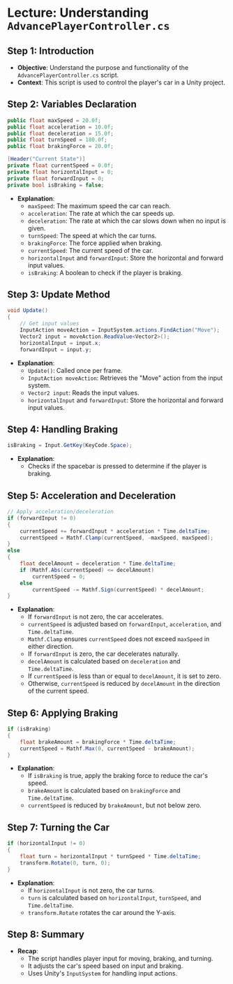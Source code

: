 # Lecture: Understanding `AdvancePlayerController.cs`

## Step 1: Introduction

- **Objective**: Understand the purpose and functionality of the `AdvancePlayerController.cs` script.
- **Context**: This script is used to control the player's car in a Unity project.

## Step 2: Variables Declaration

```csharp
public float maxSpeed = 20.0f;
public float acceleration = 10.0f;
public float deceleration = 15.0f;
public float turnSpeed = 180.0f;
public float brakingForce = 20.0f;

[Header("Current State")]
private float currentSpeed = 0.0f;
private float horizontalInput = 0;
private float forwardInput = 0;
private bool isBraking = false;
```

- **Explanation**:
  - `maxSpeed`: The maximum speed the car can reach.
  - `acceleration`: The rate at which the car speeds up.
  - `deceleration`: The rate at which the car slows down when no input is given.
  - `turnSpeed`: The speed at which the car turns.
  - `brakingForce`: The force applied when braking.
  - `currentSpeed`: The current speed of the car.
  - `horizontalInput` and `forwardInput`: Store the horizontal and forward input values.
  - `isBraking`: A boolean to check if the player is braking.

## Step 3: Update Method

```csharp
void Update()
{
    // Get input values
    InputAction moveAction = InputSystem.actions.FindAction("Move");
    Vector2 input = moveAction.ReadValue<Vector2>();
    horizontalInput = input.x;
    forwardInput = input.y;
```

- **Explanation**:
  - `Update()`: Called once per frame.
  - `InputAction moveAction`: Retrieves the "Move" action from the input system.
  - `Vector2 input`: Reads the input values.
  - `horizontalInput` and `forwardInput`: Store the horizontal and forward input values.

## Step 4: Handling Braking

```csharp
isBraking = Input.GetKey(KeyCode.Space);
```

- **Explanation**:
  - Checks if the spacebar is pressed to determine if the player is braking.

## Step 5: Acceleration and Deceleration

```csharp
// Apply acceleration/deceleration
if (forwardInput != 0)
{
    currentSpeed += forwardInput * acceleration * Time.deltaTime;
    currentSpeed = Mathf.Clamp(currentSpeed, -maxSpeed, maxSpeed);
}
else
{
    float decelAmount = deceleration * Time.deltaTime;
    if (Mathf.Abs(currentSpeed) <= decelAmount)
        currentSpeed = 0;
    else
        currentSpeed -= Mathf.Sign(currentSpeed) * decelAmount;
}
```

- **Explanation**:
  - If `forwardInput` is not zero, the car accelerates.
  - `currentSpeed` is adjusted based on `forwardInput`, `acceleration`, and `Time.deltaTime`.
  - `Mathf.Clamp` ensures `currentSpeed` does not exceed `maxSpeed` in either direction.
  - If `forwardInput` is zero, the car decelerates naturally.
  - `decelAmount` is calculated based on `deceleration` and `Time.deltaTime`.
  - If `currentSpeed` is less than or equal to `decelAmount`, it is set to zero.
  - Otherwise, `currentSpeed` is reduced by `decelAmount` in the direction of the current speed.

## Step 6: Applying Braking

```csharp
if (isBraking)
{
    float brakeAmount = brakingForce * Time.deltaTime;
    currentSpeed = Mathf.Max(0, currentSpeed - brakeAmount);
}
```

- **Explanation**:
  - If `isBraking` is true, apply the braking force to reduce the car's speed.
  - `brakeAmount` is calculated based on `brakingForce` and `Time.deltaTime`.
  - `currentSpeed` is reduced by `brakeAmount`, but not below zero.

## Step 7: Turning the Car

```csharp
if (horizontalInput != 0)
{
    float turn = horizontalInput * turnSpeed * Time.deltaTime;
    transform.Rotate(0, turn, 0);
}
```

- **Explanation**:
  - If `horizontalInput` is not zero, the car turns.
  - `turn` is calculated based on `horizontalInput`, `turnSpeed`, and `Time.deltaTime`.
  - `transform.Rotate` rotates the car around the Y-axis.

## Step 8: Summary

- **Recap**:
  - The script handles player input for moving, braking, and turning.
  - It adjusts the car's speed based on input and braking.
  - Uses Unity's `InputSystem` for handling input actions.
